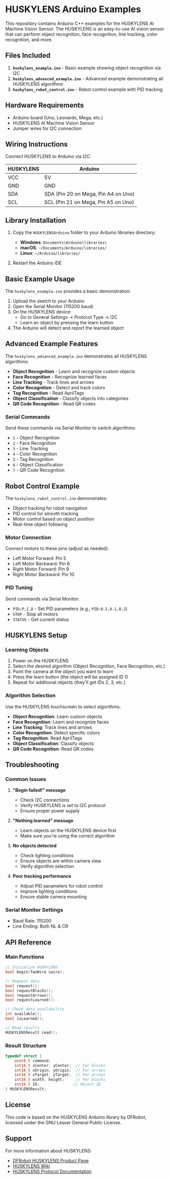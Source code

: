 # HUSKYLENS Arduino Examples

This repository contains Arduino C++ examples for the HUSKYLENS AI Machine Vision Sensor. The HUSKYLENS is an easy-to-use AI vision sensor that can perform object recognition, face recognition, line tracking, color recognition, and more.

## Files Included

1. **`huskylens_example.ino`** - Basic example showing object recognition via I2C
2. **`huskylens_advanced_example.ino`** - Advanced example demonstrating all HUSKYLENS algorithms
3. **`huskylens_robot_control.ino`** - Robot control example with PID tracking

## Hardware Requirements

- Arduino board (Uno, Leonardo, Mega, etc.)
- HUSKYLENS AI Machine Vision Sensor
- Jumper wires for I2C connection

## Wiring Instructions

Connect HUSKYLENS to Arduino via I2C:

| HUSKYLENS | Arduino                             |
| --------- | ----------------------------------- |
| VCC       | 5V                                  |
| GND       | GND                                 |
| SDA       | SDA (Pin 20 on Mega, Pin A4 on Uno) |
| SCL       | SCL (Pin 21 on Mega, Pin A5 on Uno) |

## Library Installation

1. Copy the `HUSKYLENSArduino` folder to your Arduino libraries directory:

   - **Windows**: `Documents\Arduino\libraries\`
   - **macOS**: `~/Documents/Arduino/libraries/`
   - **Linux**: `~/Arduino/libraries/`

2. Restart the Arduino IDE

## Basic Example Usage

The `huskylens_example.ino` provides a basic demonstration:

1. Upload the sketch to your Arduino
2. Open the Serial Monitor (115200 baud)
3. On the HUSKYLENS device:
   - Go to General Settings → Protocol Type → I2C
   - Learn an object by pressing the learn button
4. The Arduino will detect and report the learned object

## Advanced Example Features

The `huskylens_advanced_example.ino` demonstrates all HUSKYLENS algorithms:

- **Object Recognition** - Learn and recognize custom objects
- **Face Recognition** - Recognize learned faces
- **Line Tracking** - Track lines and arrows
- **Color Recognition** - Detect and track colors
- **Tag Recognition** - Read AprilTags
- **Object Classification** - Classify objects into categories
- **QR Code Recognition** - Read QR codes

### Serial Commands

Send these commands via Serial Monitor to switch algorithms:

- `1` - Object Recognition
- `2` - Face Recognition
- `3` - Line Tracking
- `4` - Color Recognition
- `5` - Tag Recognition
- `6` - Object Classification
- `7` - QR Code Recognition

## Robot Control Example

The `huskylens_robot_control.ino` demonstrates:

- Object tracking for robot navigation
- PID control for smooth tracking
- Motor control based on object position
- Real-time object following

### Motor Connection

Connect motors to these pins (adjust as needed):

- Left Motor Forward: Pin 5
- Left Motor Backward: Pin 6
- Right Motor Forward: Pin 9
- Right Motor Backward: Pin 10

### PID Tuning

Send commands via Serial Monitor:

- `PID:P,I,D` - Set PID parameters (e.g., `PID:0.5,0.1,0.2`)
- `STOP` - Stop all motors
- `STATUS` - Get current status

## HUSKYLENS Setup

### Learning Objects

1. Power on the HUSKYLENS
2. Select the desired algorithm (Object Recognition, Face Recognition, etc.)
3. Point the camera at the object you want to learn
4. Press the learn button (the object will be assigned ID 1)
5. Repeat for additional objects (they'll get IDs 2, 3, etc.)

### Algorithm Selection

Use the HUSKYLENS touchscreen to select algorithms:

- **Object Recognition**: Learn custom objects
- **Face Recognition**: Learn and recognize faces
- **Line Tracking**: Track lines and arrows
- **Color Recognition**: Detect specific colors
- **Tag Recognition**: Read AprilTags
- **Object Classification**: Classify objects
- **QR Code Recognition**: Read QR codes

## Troubleshooting

### Common Issues

1. **"Begin failed!" message**

   - Check I2C connections
   - Verify HUSKYLENS is set to I2C protocol
   - Ensure proper power supply

2. **"Nothing learned" message**

   - Learn objects on the HUSKYLENS device first
   - Make sure you're using the correct algorithm

3. **No objects detected**

   - Check lighting conditions
   - Ensure objects are within camera view
   - Verify algorithm selection

4. **Poor tracking performance**
   - Adjust PID parameters for robot control
   - Improve lighting conditions
   - Ensure stable camera mounting

### Serial Monitor Settings

- Baud Rate: 115200
- Line Ending: Both NL & CR

## API Reference

### Main Functions

```cpp
// Initialize HUSKYLENS
bool begin(TwoWire &wire);

// Request data
bool request();
bool requestBlocks();
bool requestArrows();
bool requestLearned();

// Check data availability
int available();
bool isLearned();

// Read results
HUSKYLENSResult read();
```

### Result Structure

```cpp
typedef struct {
    uint8_t command;
    int16_t xCenter, yCenter;  // For blocks
    int16_t xOrigin, yOrigin;  // For arrows
    int16_t xTarget, yTarget;  // For arrows
    int16_t width, height;     // For blocks
    int16_t ID;               // Object ID
} HUSKYLENSResult;
```

## License

This code is based on the HUSKYLENS Arduino library by DFRobot, licensed under the GNU Lesser General Public License.

## Support

For more information about HUSKYLENS:

- [DFRobot HUSKYLENS Product Page](https://www.dfrobot.com/product-1922.html)
- [HUSKYLENS Wiki](https://wiki.dfrobot.com/HUSKYLENS_V1.0_SKU_SEN0305_SEN0336)
- [HUSKYLENS Protocol Documentation](https://github.com/DFRobot/HUSKYLENS)
